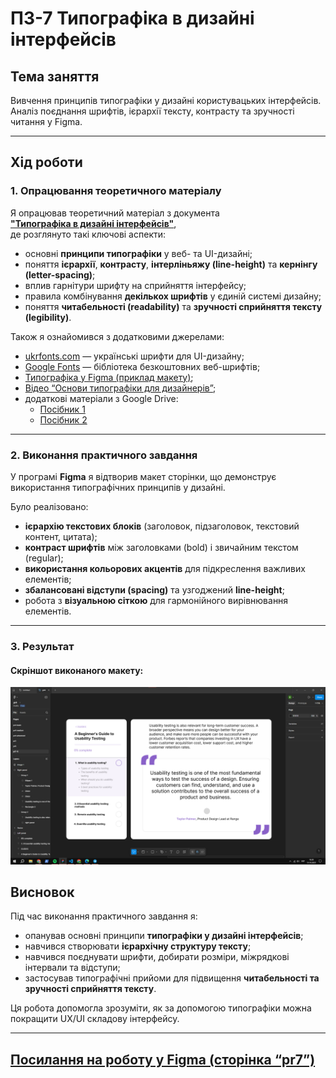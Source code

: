 # ПЗ-7 Типографіка в дизайні інтерфейсів

## Тема заняття  
Вивчення принципів типографіки у дизайні користувацьких інтерфейсів. Аналіз поєднання шрифтів, ієрархії тексту, контрасту та зручності читання у Figma.

---

## Хід роботи  

### 1. Опрацювання теоретичного матеріалу  
Я опрацював теоретичний матеріал з документа  
[**"Типографіка в дизайні інтерфейсів"**](https://docs.google.com/document/d/1IAKGCHHd1mB2Ecz_xdSHvbygmMeIOiWp-nQBAQz_JlY/edit?usp=sharing),  
де розглянуто такі ключові аспекти:

- основні **принципи типографіки** у веб- та UI-дизайні;  
- поняття **ієрархії**, **контрасту**, **інтерліньяжу (line-height)** та **кернінгу (letter-spacing)**;  
- вплив гарнітури шрифту на сприйняття інтерфейсу;  
- правила комбінування **декількох шрифтів** у єдиній системі дизайну;  
- поняття **читабельності (readability)** та **зручності сприйняття тексту (legibility)**.  

Також я ознайомився з додатковими джерелами:  
- [ukrfonts.com](https://ukrfonts.com/index.php?v=19&authuser=0) — українські шрифти для UI-дизайну;  
- [Google Fonts](https://fonts.google.com/?authuser=0) — бібліотека безкоштовних веб-шрифтів;  
- [Типографіка у Figma (приклад макету)](https://www.figma.com/file/NXddbPnsJQ5ADUwoGdMsKh/Типографія?type=design&node-id=0%3A1&t=c7PQdggvjT85QF4j-1&authuser=0);  
- [Відео “Основи типографіки для дизайнерів”](https://www.youtube.com/watch?v=EehK2JRDtnQ&authuser=0);  
- додаткові матеріали з Google Drive:  
  - [Посібник 1](https://drive.google.com/file/d/18S1lYmeAh4xGIovg44CwhSOCngpueTV0/view?usp=classroom_web&authuser=0)  
  - [Посібник 2](https://drive.google.com/file/d/1rb-lgdkOOBgXMam6sj8aNRELAr8vgixE/view?usp=drive_link)

---

### 2. Виконання практичного завдання  
У програмі **Figma** я відтворив макет сторінки, що демонструє використання типографічних принципів у дизайні.  

Було реалізовано:  
- **ієрархію текстових блоків** (заголовок, підзаголовок, текстовий контент, цитата);  
- **контраст шрифтів** між заголовками (bold) і звичайним текстом (regular);  
- **використання кольорових акцентів** для підкреслення важливих елементів;  
- **збалансовані відступи (spacing)** та узгоджений **line-height**;  
- робота з **візуальною сіткою** для гармонійного вирівнювання елементів.

---

### 3. Результат  

#### Скріншот виконаного макету:
![Типографіка у Figma – результат роботи](images/pr7_result.png)

## Висновок  
Під час виконання практичного завдання я:  
- опанував основні принципи **типографіки у дизайні інтерфейсів**;  
- навчився створювати **ієрархічну структуру тексту**;  
- навчився поєднувати шрифти, добирати розміри, міжрядкові інтервали та відступи;  
- застосував типографічні прийоми для підвищення **читабельності та зручності сприйняття тексту**.

Ця робота допомогла зрозуміти, як за допомогою типографіки можна покращити UX/UI складову інтерфейсу.

---

## [Посилання на роботу у Figma (сторінка “pr7”)](https://www.figma.com/design/XKeWMfdrukhDuCxJJBvJUd/pr5?m=auto&t=hxcYyG7aS07IdWQb-6)
